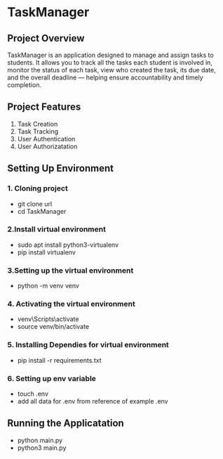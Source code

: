 # TaskManager

## Project Overview

TaskManager is an application designed to manage and assign tasks to students. It allows you to track all the tasks each student is involved in, monitor the status of each task, view who created the task, its due date, and the overall deadline — helping ensure accountability and timely completion.


## Project Features

1. Task Creation
2. Task Tracking
3. User Authentication
4. User Authorizatation


## Setting Up Environment

### 1. Cloning project
- git clone url
- cd TaskManager

### 2.Install virtual environment
- sudo apt install python3-virtualenv
- pip install virtualenv

### 3.Setting up the virtual environment
- python -m venv venv

### 4. Activating the virtual environment
- venv\Scripts\activate
- source venv/bin/activate

### 5. Installing Dependies for virtual environment
- pip install -r requirements.txt

### 6. Setting up env variable
- touch .env 
- add all data for .env from reference of example .env


## Running the Applicatation

- python main.py
- python3 main.py